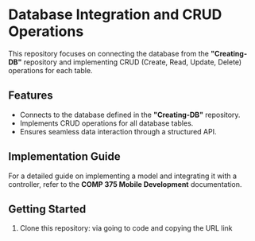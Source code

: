 # Database Integration and CRUD Operations

This repository focuses on connecting the database from the **"Creating-DB"** repository and implementing CRUD (Create, Read, Update, Delete) operations for each table.

## Features
- Connects to the database defined in the **"Creating-DB"** repository.
- Implements CRUD operations for all database tables.
- Ensures seamless data interaction through a structured API.

## Implementation Guide
For a detailed guide on implementing a model and integrating it with a controller, refer to the **COMP 375 Mobile Development** documentation.

## Getting Started
1. Clone this repository:
   via going to code and copying the URL link 
